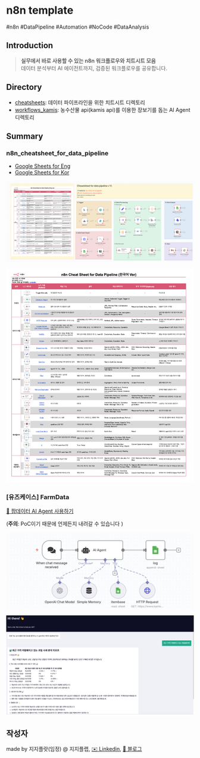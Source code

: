 # n8n template
#n8n #DataPipeline #Automation #NoCode #DataAnalysis

## Introduction
> **실무에서 바로 사용할 수 있는 n8n 워크플로우와 치트시트 모음**  
> 데이터 분석부터 AI 에이전트까지, 검증된 워크플로우를 공유합니다.

## Directory

- [cheatsheets](./cheatsheet/): 데이터 파이프라인을 위한 치트시트 디렉토리
- [workflows_kamis](./workflow_FarmData): 농수산물 api(kamis api)를 이용한 장보기를 돕는 AI Agent 디렉토리

## Summary

### n8n_cheatsheet_for_data_pipeline

- [Google Sheets for Eng](https://docs.google.com/spreadsheets/d/1enboErLA1upWs4NEI7EjbCz9oOJgIVG7BkOU_Ffz990/edit?gid=1162658664#gid=1162658664)
- [Google Sheets for Kor](https://docs.google.com/spreadsheets/d/1enboErLA1upWs4NEI7EjbCz9oOJgIVG7BkOU_Ffz990/edit?gid=1145387043#gid=1145387043)

![workflwo_sc](./cheatsheet/workflow_for_datapipeline.png)

![sheetcheat_sc](./cheatsheet/n8n_cheatsheet_for_datapipeline_kor.png)


### [유즈케이스] FarmData
[🔗 팜데이터 AI Agent 사용하기](https://primary-production-766d.up.railway.app/webhook/829e88d2-6a2c-49b2-9dda-67642b69fe67/chat)


(**주의**: PoC이기 때문에 언제든지 내려갈 수 있습니다 )

![kamsic_workflow.png](./workflow_FarmData/kamis_workflow.png)

![kamsic_sc.png](./workflow_FarmData/kamis_sc.png)


## 작성자
made by 지지플랏(임정) @ 지지플랩, [✉️ Linkedin](https://www.linkedin.com/in/jayjunglim/), [📝 블로그](https://snowgot.tistory.com)
